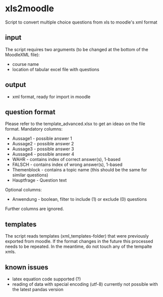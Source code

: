 # xls2moodle
Script to convert multiple choice questions from xls to moodle's xml format

## input
The script requires two arguments (to be changed at the bottom of the MoodleXML file):
- course name
- location of tabular excel file with questions

## output
- xml format, ready for import in moodle

## question format

Please refer to the template_advanced.xlsx to get an ideao on the file format.
Mandatory columns:
- Aussage1 - possible answer 1
- Aussage2 - possible answer 2
- Aussage3 - possible answer 3
- Aussage4 - possible answer 4
- WAHR - contains index of correct answer(s), 1-based
- FALSCH - contains index of wrong answer(s), 1-based
- Themenblock - contains a topic name (this should be the same for similar questions)
- Hauptfrage - Question text

Optional columns:
- Anwendung - boolean, filter to include (1) or exclude (0) questions

Further columns are ignored.

## templates
The script reads templates (xml_templates-folder) that were previously exported from moodle.
If the format changes in the future this processed needs to be repeated. In the meantime, do
not touch any of the tempalte xmls.

## known issues
- latex equation code supported (?)
- reading of data with special encoding (utf-8) currently not possible with the latest pandas version
